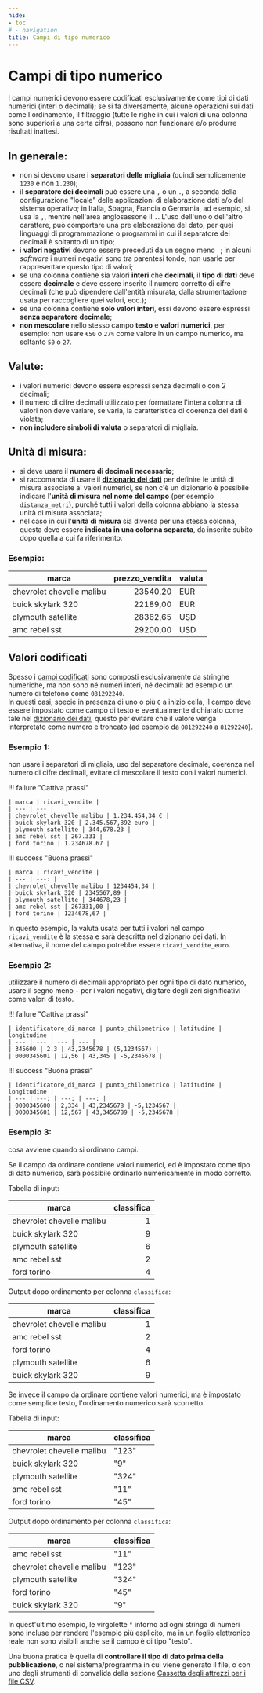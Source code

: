 ```yaml
---
hide:
- toc
# - navigation
title: Campi di tipo numerico
---
```


# Campi di tipo numerico

I campi numerici devono essere codificati esclusivamente come tipi di dati numerici (interi o decimali); se si fa diversamente, alcune operazioni sui dati come l'ordinamento, il filtraggio (tutte le righe in cui i valori di una colonna sono superiori a una certa cifra), possono non funzionare e/o produrre risultati inattesi.

## In generale:

  - non si devono usare i **separatori delle migliaia** (quindi semplicemente `1230` e non `1.230`);
  - il **separatore dei decimali** può essere una `,` o un `.`, a seconda della configurazione "locale" delle applicazioni di elaborazione dati e/o del sistema operativo; in Italia, Spagna, Francia o Germania, ad esempio, si usa la `,`, mentre nell'area anglosassone il `.`. L'uso dell'uno o dell'altro carattere, può comportare una pre elaborazione del dato, per quei linguaggi di programmazione o programmi in cui il separatore dei decimali è soltanto di un tipo;
  - i **valori negativi** devono essere preceduti da un segno meno `-`; in alcuni *software* i numeri negativi sono tra parentesi tonde, non usarle per rappresentare questo tipo di valori;
  - se una colonna contiene sia valori **interi** che **decimali**, il **tipo di dati** deve essere **decimale** e deve essere inserito il numero corretto di cifre decimali (che può dipendere dall'entità misurata, dalla strumentazione usata per raccogliere quei valori, ecc.);
  - se una colonna contiene **solo valori interi**, essi devono essere espressi **senza separatore decimale**;
  - **non mescolare** nello stesso campo **testo** e **valori numerici**, per esempio: non usare `€50` o `27%` come valore in un campo numerico, ma soltanto `50` o `27`.

## Valute:

  - i valori numerici devono essere espressi senza decimali o con 2 decimali;
  - il numero di cifre decimali utilizzato per formattare l'intera colonna di valori non deve variare, se varia, la caratteristica di coerenza dei dati è violata;
  - **non includere simboli di valuta** o separatori di migliaia.

## Unità di misura:

  - si deve usare il **numero di decimali necessario**;
  - si raccomanda di usare il **[dizionario dei dati](../Dizionario_dati.md)** per definire le unità di misura associate ai valori numerici, se non c'è un dizionario è possibile indicare l'**unità di misura nel nome del campo** (per esempio `distanza_metri`), purché tutti i valori della colonna abbiano la stessa unità di misura associata;
  - nel caso in cui l'**unità di misura** sia diversa per una stessa colonna, questa deve essere **indicata in una colonna separata**, da inserite subito dopo quella a cui fa riferimento.

### Esempio:

| marca | prezzo_vendita | valuta |
| --- | ---: | --- |
| chevrolet chevelle malibu | 23540,20 | EUR |
| buick skylark 320 | 22189,00 | EUR |
| plymouth satellite | 28362,65 | USD |
| amc rebel sst | 29200,00 | USD |

## Valori codificati

Spesso i [campi codificati](P09_campi_codificati.md) sono composti esclusivamente da stringhe numeriche, ma non sono né numeri interi, né decimali: ad esempio un numero di telefono come `081292240`.<br>
In questi casi, specie in presenza di uno o più `0` a inizio cella, il campo deve essere impostato come campo di testo e eventualmente dichiarato come tale nel [dizionario dei dati](../Dizionario_dati.md), questo per evitare che il valore venga interpretato come numero e troncato (ad esempio da `081292240` a `81292240`).

### Esempio 1:
non usare i separatori di migliaia, uso del separatore decimale, coerenza nel numero di cifre decimali, evitare di mescolare il testo con i valori numerici.

!!! failure "Cattiva prassi"

    | marca | ricavi_vendite |
    | --- | --- |
    | chevrolet chevelle malibu | 1.234.454,34 € |
    | buick skylark 320 | 2.345.567,892 euro |
    | plymouth satellite | 344,678.23 |
    | amc rebel sst | 267.331 |
    | ford torino | 1.234678.67 |

!!! success "Buona prassi"

    | marca | ricavi_vendite |
    | --- | ---: |
    | chevrolet chevelle malibu | 1234454,34 |
    | buick skylark 320 | 2345567,89 |
    | plymouth satellite | 344678,23 |
    | amc rebel sst | 267331,00 |
    | ford torino | 1234678,67 |

In questo esempio, la valuta usata per tutti i valori nel campo `ricavi_vendite` è la stessa e sarà descritta nel dizionario dei dati. In alternativa, il nome del campo potrebbe essere `ricavi_vendite_euro`.

### Esempio 2:
utilizzare il numero di decimali appropriato per ogni tipo di dato numerico, usare il segno meno `-` per i valori negativi, digitare degli zeri significativi come valori di testo.

!!! failure "Cattiva prassi"

    | identificatore_di_marca | punto_chilometrico | latitudine | longitudine |
    | --- | --- | --- | --- |
    | 345600 | 2.3 | 43,2345678 | (5,1234567) |
    | 0000345601 | 12,56 | 43,345 | -5,2345678 |

!!! success "Buona prassi"

    | identificatore_di_marca | punto_chilometrico | latitudine | longitudine |
    | --- | ---: | ---: | ---: |
    | 0000345600 | 2,334 | 43,2345678 | -5,1234567 |
    | 0000345601 | 12,567 | 43,3456789 | -5,2345678 |

### Esempio 3:
cosa avviene quando si ordinano campi.

Se il campo da ordinare contiene valori numerici, ed è impostato come tipo di dato numerico, sarà possibile ordinarlo numericamente in modo corretto.

Tabella di input:

| marca | classifica |
| --- | ---: |
| chevrolet chevelle malibu | 1 |
| buick skylark 320 | 9 |
| plymouth satellite | 6 |
| amc rebel sst | 2 |
| ford torino | 4 |

Output dopo ordinamento per colonna `classifica`:

| marca | classifica |
| --- | ---: |
| chevrolet chevelle malibu | 1 |
| amc rebel sst | 2 |
| ford torino | 4 |
| plymouth satellite | 6 |
| buick skylark 320 | 9 |

Se invece il campo da ordinare contiene valori numerici, ma è impostato come semplice testo, l'ordinamento numerico sarà scorretto.

Tabella di input:

| marca | classifica |
| --- | --- |
| chevrolet chevelle malibu | "123" |
| buick skylark 320 | "9" |
| plymouth satellite | "324" |
| amc rebel sst | "11" |
| ford torino | "45" |

Output dopo ordinamento per colonna `classifica`:

| marca | classifica |
| --- | --- |
| amc rebel sst | "11" |
| chevrolet chevelle malibu | "123" |
| plymouth satellite | "324" |
| ford torino | "45" |
| buick skylark 320 | "9" |

In quest'ultimo esempio, le virgolette `"` intorno ad ogni stringa di numeri sono incluse per rendere l'esempio più esplicito, ma in un foglio elettronico reale non sono visibili anche se il campo è di tipo "testo".

Una buona pratica è quella di **controllare il tipo di dato prima della pubblicazione**, o nel sistema/programma in cui viene generato il file, o con uno degli strumenti di convalida della sezione [Cassetta degli attrezzi per i file CSV](Cassetta_attrezzi.md).

